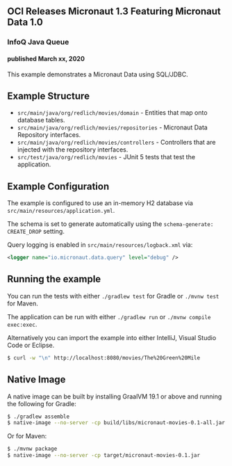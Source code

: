 ## OCI Releases Micronaut 1.3 Featuring Micronaut Data 1.0

### InfoQ Java Queue

#### published March xx, 2020

This example demonstrates a Micronaut Data using SQL/JDBC.

## Example Structure

* `src/main/java/org/redlich/movies/domain` - Entities that map onto database tables.
* `src/main/java/org/redlich/movies/repositories` - Micronaut Data Repository interfaces.
* `src/main/java/org/redlich/movies/controllers` - Controllers that are injected with the repository interfaces.
* `src/test/java/org/redlich/movies` - JUnit 5 tests that test the application.

## Example Configuration

The example is configured to use an in-memory H2 database via `src/main/resources/application.yml`.

The schema is set to generate automatically using the `schema-generate: CREATE_DROP` setting.

Query logging is enabled in `src/main/resources/logback.xml` via:

```xml
<logger name="io.micronaut.data.query" level="debug" />
```

## Running the example

You can run the tests with either `./gradlew test` for Gradle or `./mvnw test` for Maven.

The application can be run with either `./gradlew run` or `./mvnw compile exec:exec`. 

Alternatively you can import the example into either IntelliJ, Visual Studio Code or Eclipse.

```bash
$ curl -w "\n" http://localhost:8080/movies/The%20Green%20Mile
```

## Native Image

A native image can be built by installing GraalVM 19.1 or above and running the following for Gradle:

```bash
$ ./gradlew assemble 
$ native-image --no-server -cp build/libs/micronaut-movies-0.1-all.jar
```

Or for Maven:

```bash
$ ./mvnw package 
$ native-image --no-server -cp target/micronaut-movies-0.1.jar
```

 